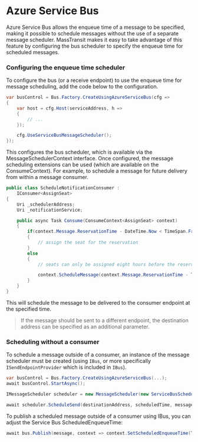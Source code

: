 # Azure Service Bus

Azure Service Bus allows the enqueue time of a message to be specified, making it possible to schedule messages without the use of a separate message scheduler. MassTransit makes it easy to take advantage of this feature by configuring the bus scheduler to specify the enqueue time for scheduled messages.

### Configuring the enqueue time scheduler

To configure the bus (or a receive endpoint) to use the enqueue time for message scheduling, add the code below to the configuration.

```csharp
var busControl = Bus.Factory.CreateUsingAzureServiceBus(cfg =>
{
    var host = cfg.Host(serviceAddress, h =>
    {
        // ...
    });

    cfg.UseServiceBusMessageScheduler();
});
```

This configures the bus scheduler, which is available via the MessageSchedulerContext interface. Once configured, the message scheduling extensions can be used (which are available on the ConsumeContext). For example, to schedule a message for future delivery from within a message consumer.

```csharp
public class ScheduleNotificationConsumer :
    IConsumer<AssignSeat>
{
    Uri _schedulerAddress;
    Uri _notificationService;

    public async Task Consume(ConsumeContext<AssignSeat> context)
    {
        if(context.Message.ReservationTime - DateTime.Now < TimeSpan.FromHours(8))
        {
            // assign the seat for the reservation
        }
        else
        {
            // seats can only be assigned eight hours before the reservation

            context.ScheduleMessage(context.Message.ReservationTime - TimeSpan.FromHours(8), context.Message);
        }
    }
}
```

This will schedule the message to be delivered to the consumer endpoint at the specified time.

> If the message should be sent to a different endpoint, the destination address can be specified as an additional parameter.

### Scheduling without a consumer

To schedule a message outside of a consumer, an instance of the message scheduler must be created (using `IBus`, or more specifically `ISendEndpointProvider` which is included in `IBus`).

```cs
var busControl = Bus.Factory.CreateUsingAzureServiceBus(...);
await busControl.StartAsync();

IMessageScheduler scheduler = new MessageScheduler(new ServiceBusScheduleMessageProvider(busControl));

await scheduler.ScheduleSend(destinationAddress, scheduledTime, message, cancellationToken);
```

To publish a scheduled message outside of a consumer using IBus, you can adjust the Service Bus ScheduledEnqueueTime:

```cs
await bus.Publish(message, context => context.SetScheduledEnqueueTime(TimeSpanDelayToDelivery));
```
